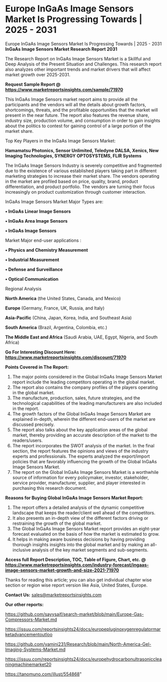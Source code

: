 # Europe InGaAs Image Sensors Market Is Progressing Towards | 2025 - 2031
 Europe InGaAs Image Sensors Market Is Progressing Towards | 2025 - 2031
<strong>InGaAs Image Sensors Market Research Report 2031</strong>

The Research Report on InGaAs Image Sensors Market is a Skillful and Deep Analysis of the Present Situation and Challenges. This research report also analyzes other important trends and market drivers that will affect market growth over 2025-2031.

<strong>Request Sample Report @ <a href=https://www.marketreportsinsights.com/sample/71970>https://www.marketreportsinsights.com/sample/71970</a></strong>

This InGaAs Image Sensors market report aims to provide all the participants and the vendors will all the details about growth factors, shortcomings, threats, and the profitable opportunities that the market will present in the near future. The report also features the revenue share, industry size, production volume, and consumption in order to gain insights about the politics to contest for gaining control of a large portion of the market share.

Top Key Players in the InGaAs Image Sensors Market:

<strong>Hamamatsu Photonics, Sensor Unlimited, Teledyne DALSA, Xenics, New Imaging Technologies, SYNERGY OPTOSYSTEMS, FLIR Systems</strong>

The InGaAs Image Sensors Industry is severely competitive and fragmented due to the existence of various established players taking part in different marketing strategies to increase their market share. The vendors operating in the market are profiled based on price, quality, brand, product differentiation, and product portfolio. The vendors are turning their focus increasingly on product customization through customer interaction.

InGaAs Image Sensors Market Major Types are:

<strong>• InGaAs Linear Image Sensors

• InGaAs Area Image Sensors

• InGaAs Image Sensors</strong>

Market Major end-user applications :

<strong>• Physics and Chemistry Measurement

• Industrial Measurement

• Defense and Surveillance

• Optical Communication</strong>

Regional Analysis

</u><strong><b>North America</b></strong> (the United States, Canada, and Mexico)

<strong><b>Europe </b></strong>(Germany, France, UK, Russia, and Italy)

<strong><b>Asia-Pacific</b></strong> (China, Japan, Korea, India, and Southeast Asia)

<strong><b>South America</b></strong> (Brazil, Argentina, Colombia, etc.)

<strong><b>The Middle East and Africa</b></strong> (Saudi Arabia, UAE, Egypt, Nigeria, and South Africa)

<strong>Go For Interesting Discount Here: <a href=https://www.marketreportsinsights.com/discount/71970>https://www.marketreportsinsights.com/discount/71970</a></strong>

<strong>Points Covered in The Report:</strong>
<ol>
  <li>The major points considered in the Global InGaAs Image Sensors Market report include the leading competitors operating in the global market.</li>
  <li>The report also contains the company profiles of the players operating in the global market.</li>
  <li>The manufacture, production, sales, future strategies, and the technological capabilities of the leading manufacturers are also included in the report.</li>
  <li>The growth factors of the Global InGaAs Image Sensors Market are explained in-depth, wherein the different end-users of the market are discussed precisely.</li>
  <li>The report also talks about the key application areas of the global market, thereby providing an accurate description of the market to the readers/users.</li>
  <li>The report incorporates the SWOT analysis of the market. In the final section, the report features the opinions and views of the industry experts and professionals. The experts analyzed the export/import policies that are favorably influencing the growth of the Global InGaAs Image Sensors Market.</li>
  <li>The report on the Global InGaAs Image Sensors Market is a worthwhile source of information for every policymaker, investor, stakeholder, service provider, manufacturer, supplier, and player interested in purchasing this research document.</li>
</ol>
<strong>Reasons for Buying Global InGaAs Image Sensors Market Report:</strong>

<ol>
  <li>The report offers a detailed analysis of the dynamic competitive landscape that keeps the reader/client well ahead of the competitors.</li>
  <li>It also presents an in-depth view of the different factors driving or restraining the growth of the global market.</li>
  <li>The Global InGaAs Image Sensors Market report provides an eight-year forecast evaluated on the basis of how the market is estimated to grow.</li>
  <li>It helps in making aware business decisions by having providing thorough insights insights into the global market and by making an all-inclusive analysis of the key market segments and sub-segments.</li>
</ol>
<strong>Access full Report Description, TOC, Table of Figure, Chart, etc. @ <a href=https://www.marketreportsinsights.com/industry-forecast/ingaas-image-sensors-market-growth-and-size-2021-71970>https://www.marketreportsinsights.com/industry-forecast/ingaas-image-sensors-market-growth-and-size-2021-71970</a></strong>


Thanks for reading this article; you can also get individual chapter wise section or region wise report version like Asia, United States, Europe.

<strong>Contact Us:</strong>
sales@marketreportsinsights.com

<strong>Our other reports:</strong>

<a href=https://github.com/sayysaif/search-market/blob/main/Europe-Gas-Compressors-Market.md>https://github.com/sayysaif/search-market/blob/main/Europe-Gas-Compressors-Market.md</a>

<a href=https://issuu.com/reportsinsights24/docs/europepluginoxygenregulatormarketadvancementoutloo>https://issuu.com/reportsinsights24/docs/europepluginoxygenregulatormarketadvancementoutloo</a>

<a href=https://github.com/yamini231/Research/blob/main/North-America-Gel-Imaging-Systems-Market.md>https://github.com/yamini231/Research/blob/main/North-America-Gel-Imaging-Systems-Market.md</a>

<a href=https://issuu.com/reportsinsights24/docs/europehydrocarbonultrasoniccleaningmachinemarket20>https://issuu.com/reportsinsights24/docs/europehydrocarbonultrasoniccleaningmachinemarket20</a>

<a href=https://tanomuno.com/illust/554868>https://tanomuno.com/illust/554868</a>"
